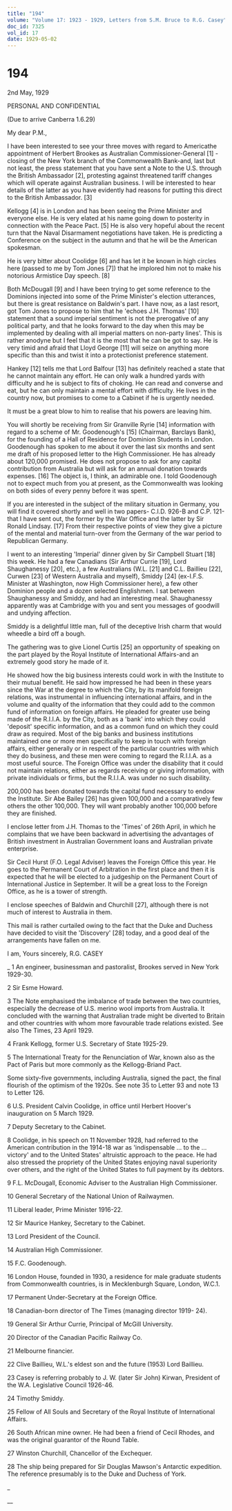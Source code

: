 ```yaml
---
title: "194"
volume: "Volume 17: 1923 - 1929, Letters from S.M. Bruce to R.G. Casey"
doc_id: 7325
vol_id: 17
date: 1929-05-02
---
```


# 194

2nd May, 1929

PERSONAL AND CONFIDENTIAL

(Due to arrive Canberra 1.6.29)

My dear P.M.,

I have been interested to see your three moves with regard to Americathe appointment of Herbert Brookes as Australian Commissioner-General [1] -closing of the New York branch of the Commonwealth Bank-and, last but not least, the press statement that you have sent a Note to the U.S. through the British Ambassador [2], protesting against threatened tariff changes which will operate against Australian business. I will be interested to hear details of the latter as you have evidently had reasons for putting this direct to the British Ambassador. [3]

Kellogg [4] is in London and has been seeing the Prime Minister and everyone else. He is very elated at his name going down to posterity in connection with the Peace Pact. [5] He is also very hopeful about the recent turn that the Naval Disarmament negotiations have taken. He is predicting a Conference on the subject in the autumn and that he will be the American spokesman.

He is very bitter about Coolidge [6] and has let it be known in high circles here (passed to me by Tom Jones [7]) that he implored him not to make his notorious Armistice Day speech. [8]

Both McDougall [9] and I have been trying to get some reference to the Dominions injected into some of the Prime Minister's election utterances, but there is great resistance on Baldwin's part. I have now, as a last resort, got Tom Jones to propose to him that he 'echoes J.H. Thomas' [10] statement that a sound imperial sentiment is not the prerogative of any political party, and that he looks forward to the day when this may be implemented by dealing with all imperial matters on non-party lines'. This is rather anodyne but I feel that it is the most that he can be got to say. He is very timid and afraid that Lloyd George [11] will seize on anything more specific than this and twist it into a protectionist preference statement.

Hankey [12] tells me that Lord Balfour [13] has definitely reached a state that he cannot maintain any effort. He can only walk a hundred yards with difficulty and he is subject to fits of choking. He can read and converse and eat, but he can only maintain a mental effort with difficulty. He lives in the country now, but promises to come to a Cabinet if he is urgently needed.

It must be a great blow to him to realise that his powers are leaving him.

You will shortly be receiving from Sir Granville Ryrie [14] information with regard to a scheme of Mr. Goodenough's [15] (Chairman, Barclays Bank), for the founding of a Hall of Residence for Dominion Students in London. Goodenough has spoken to me about it over the last six months and sent me draft of his proposed letter to the High Commissioner. He has already about 120,000 promised. He does not propose to ask for any capital contribution from Australia but will ask for an annual donation towards expenses. [16] The object is, I think, an admirable one. I told Goodenough not to expect much from you at present, as the Commonwealth was looking on both sides of every penny before it was spent.

If you are interested in the subject of the military situation in Germany, you will find it covered shortly and well in two papers- C.I.D. 926-B and C.P. 121-that I have sent out, the former by the War Office and the latter by Sir Ronald Lindsay. [17] From their respective points of view they give a picture of the mental and material turn-over from the Germany of the war period to Republican Germany.

I went to an interesting 'Imperial' dinner given by Sir Campbell Stuart [18] this week. He had a few Canadians (Sir Arthur Currie [19], Lord Shaughanessy [20], etc.), a few Australians (W.L. [21] and C.L. Baillieu [22], Curwen [23] of Western Australia and myself), Smiddy [24] (ex-I.F.S. Minister at Washington, now High Commissioner here), a few other Dominion people and a dozen selected Englishmen. I sat between Shaughanessy and Smiddy, and had an interesting meal. Shaughanessy apparently was at Cambridge with you and sent you messages of goodwill and undying affection.

Smiddy is a delightful little man, full of the deceptive Irish charm that would wheedle a bird off a bough.

The gathering was to give Lionel Curtis [25] an opportunity of speaking on the part played by the Royal Institute of International Affairs-and an extremely good story he made of it.

He showed how the big business interests could work in with the Institute to their mutual benefit. He said how impressed he had been in these years since the War at the degree to which the City, by its manifold foreign relations, was instrumental in influencing international affairs, and in the volume and quality of the information that they could add to the common fund of information on foreign affairs. He pleaded for greater use being made of the R.I.I.A. by the City, both as a 'bank' into which they could 'deposit' specific information, and as a common fund on which they could draw as required. Most of the big banks and business institutions maintained one or more men specifically to keep in touch with foreign affairs, either generally or in respect of the particular countries with which they do business, and these men were coming to regard the R.I.I.A. as a most useful source. The Foreign Office was under the disability that it could not maintain relations, either as regards receiving or giving information, with private individuals or firms, but the R.I.I.A. was under no such disability.

200,000 has been donated towards the capital fund necessary to endow the Institute. Sir Abe Bailey [26] has given 100,000 and a comparatively few others the other 100,000. They will want probably another 100,000 before they are finished.

I enclose letter from J.H. Thomas to the 'Times' of 26th April, in which he complains that we have been backward in advertising the advantages of British investment in Australian Government loans and Australian private enterprise.

Sir Cecil Hurst (F.O. Legal Adviser) leaves the Foreign Office this year. He goes to the Permanent Court of Arbitration in the first place and then it is expected that he will be elected to a judgeship on the Permanent Court of International Justice in September. It will be a great loss to the Foreign Office, as he is a tower of strength.

I enclose speeches of Baldwin and Churchill [27], although there is not much of interest to Australia in them.

This mail is rather curtailed owing to the fact that the Duke and Duchess have decided to visit the 'Discovery' [28] today, and a good deal of the arrangements have fallen on me.

I am, Yours sincerely, R.G. CASEY 

_ 1 An engineer, businessman and pastoralist, Brookes served in New York 1929-30.

2 Sir Esme Howard.

3 The Note emphasised the imbalance of trade between the two countries, especially the decrease of U.S. merino wool imports from Australia. It concluded with the warning that Australian trade might be diverted to Britain and other countries with whom more favourable trade relations existed. See also The Times, 23 April 1929.

4 Frank Kellogg, former U.S. Secretary of State 1925-29.

5 The International Treaty for the Renunciation of War, known also as the Pact of Paris but more commonly as the Kellogg-Briand Pact.

Some sixty-five governments, including Australia, signed the pact, the final flourish of the optimism of the 1920s. See note 35 to Letter 93 and note 13 to Letter 126.

6 U.S. President Calvin Coolidge, in office until Herbert Hoover's inauguration on 5 March 1929.

7 Deputy Secretary to the Cabinet.

8 Coolidge, in his speech on 11 November 1928, had referred to the American contribution in the 1914-18 war as 'indispensable ... to the ... victory' and to the United States' altruistic approach to the peace. He had also stressed the propriety of the United States enjoying naval superiority over others, and the right of the United States to full payment by its debtors.

9 F.L. McDougall, Economic Adviser to the Australian High Commissioner.

10 General Secretary of the National Union of Railwaymen.

11 Liberal leader, Prime Minister 1916-22.

12 Sir Maurice Hankey, Secretary to the Cabinet.

13 Lord President of the Council.

14 Australian High Commissioner.

15 F.C. Goodenough.

16 London House, founded in 1930, a residence for male graduate students from Commonwealth countries, is in Mecklenburgh Square, London, W.C.1.

17 Permanent Under-Secretary at the Foreign Office.

18 Canadian-born director of The Times (managing director 1919- 24).

19 General Sir Arthur Currie, Principal of McGill University.

20 Director of the Canadian Pacific Railway Co.

21 Melbourne financier.

22 Clive Baillieu, W.L.'s eldest son and the future (1953) Lord Baillieu.

23 Casey is referring probably to J. W. (later Sir John) Kirwan, President of the W.A. Legislative Council 1926-46.

24 Timothy Smiddy.

25 Fellow of All Souls and Secretary of the Royal Institute of International Affairs.

26 South African mine owner. He had been a friend of Cecil Rhodes, and was the original guarantor of the Round Table.

27 Winston Churchill, Chancellor of the Exchequer.

28 The ship being prepared for Sir Douglas Mawson's Antarctic expedition. The reference presumably is to the Duke and Duchess of York.

_

__
